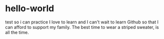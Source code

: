 # hello-world
test so i can practice
I love to learn and I can't wait to learn Github so that I can afford to support my family.
The best time to wear a striped sweater, is all the time.
